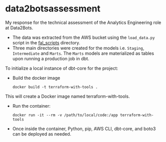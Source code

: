 # data2botsassessment
My response for the technical assessment of the Analytics Engineering role at Data2Bots.

 - The data was extracted from the AWS bucket using the `load_data.py` script in the [fal_scripts](https://blog.fal.ai/populate-dbt-models-with-csv-data/) directory.
 - Three main directories were created for the models i.e. `Staging`, `Intermediate` and `Marts`. The `Marts` models are materialized as tables upon running a production job in dbt.

To initialize a local instance of dbt-core for the project:
 - Build the docker image

   `docker build -t terraform-with-tools .`
   
  This will create a Docker image named terraform-with-tools.

- Run the container:

  `docker run -it --rm -v /path/to/local/code:/app terraform-with-tools`

- Once inside the container, Python, pip, AWS CLI, dbt-core, and boto3 can be deployed as needed.
